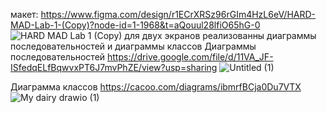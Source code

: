 макет: https://www.figma.com/design/r1ECrXRSz96rGIm4HzL6eV/HARD-MAD-Lab-1-(Copy)?node-id=1-1968&t=aQouul28lfiO65hG-0
![HARD MAD Lab 1 (Copy)](https://github.com/user-attachments/assets/ee3a0548-882a-4bee-a6e3-eb4245731f68)
для двух экранов реализованны диаграммы последовательностей и диаграммы классов 
Диаграммы последовательностей 
   https://drive.google.com/file/d/11VA_JF-ISfedqELfBqwvxPT6J7mvPhZE/view?usp=sharing
   ![Untitled (1)](https://github.com/user-attachments/assets/b73283d8-c17c-4577-b4a7-2159e0fefc68)

Диаграмма классов 
  https://cacoo.com/diagrams/ibmrfBCja0Du7VTX 
  ![My dairy drawio (1)](https://github.com/user-attachments/assets/43bb3856-dc2a-4f51-ba6d-b34e16f1962e)
